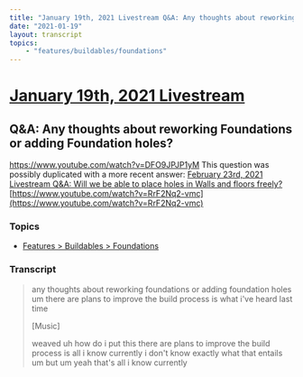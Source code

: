 ```yaml
---
title: "January 19th, 2021 Livestream Q&A: Any thoughts about reworking Foundations or adding Foundation holes?"
date: "2021-01-19"
layout: transcript
topics:
    - "features/buildables/foundations"
---
```

# [January 19th, 2021 Livestream](../2021-01-19.md)
## Q&A: Any thoughts about reworking Foundations or adding Foundation holes?
https://www.youtube.com/watch?v=DFO9JPJP1yM
This question was possibly duplicated with a more recent answer: [February 23rd, 2021 Livestream Q&A: Will we be able to place holes in Walls and floors freely?](./yt-RrF2Nq2-vmc.md) [https://www.youtube.com/watch?v=RrF2Nq2-vmc](https://www.youtube.com/watch?v=RrF2Nq2-vmc)


### Topics
* [Features > Buildables > Foundations](../topics/features/buildables/foundations.md)

### Transcript

> any thoughts about reworking foundations or adding foundation holes um there are plans to improve the build process is what i've heard last time
>
> [Music]
>
> weaved uh how do i put this there are plans to improve the build process is all i know currently i don't know exactly what that entails um but um yeah that's all i know currently
